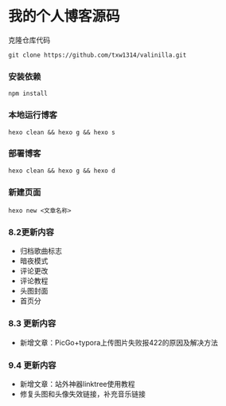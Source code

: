 # 我的个人博客源码

克隆仓库代码
```
git clone https://github.com/txw1314/valinilla.git
```

### 安装依赖
```
npm install
```

### 本地运行博客
```
hexo clean && hexo g && hexo s

```

### 部署博客
```
hexo clean && hexo g && hexo d
```

### 新建页面
```
hexo new <文章名称>
```

### 8.2更新内容
- 归档歌曲标志
- 暗夜模式
- 评论更改
- 评论教程
- 头图封面
- 首页分

### 8.3 更新内容

- 新增文章：PicGo+typora上传图片失败报422的原因及解决方法

### 9.4 更新内容

- 新增文章：站外神器linktree使用教程
- 修复头图和头像失效链接，补充音乐链接
